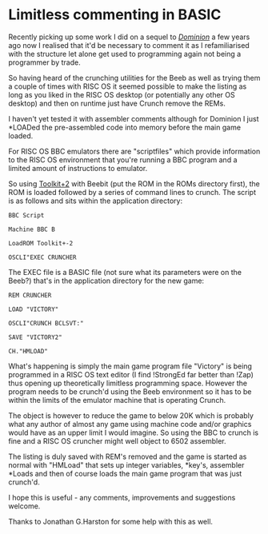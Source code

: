 # Limitless commenting in BASIC

Recently picking up some work I did on a sequel to *[Dominion](RetroReleases#Dominion_by_Andrew_Weston "wikilink")* a few years ago now I realised that it'd be necessary to comment it as I refamiliarised with the structure let alone get used to programming again not being a programmer by trade.

So having heard of the crunching utilities for the Beeb as well as trying them a couple of times with RISC OS it seemed possible to make the listing as long as you liked in the RISC OS desktop (or potentially any other OS desktop) and then on runtime just have Crunch remove the REMs.

I haven't yet tested it with assembler comments although for Dominion I just \*LOADed the pre-assembled code into memory before the main game loaded.

For RISC OS BBC emulators there are "scriptfiles" which provide information to the RISC OS environment that you're running a BBC program and a limited amount of instructions to emulator.

So using [Toolkit+2](Classic_Development_Tools#BeebugSoft.27s_Toolkit_Plus "wikilink") with Beebit (put the ROM in the ROMs directory first), the ROM is loaded followed by a series of command lines to crunch. The script is as follows and sits within the application directory:

    BBC Script
    Machine BBC B
    LoadROM Toolkit+-2
    OSCLI"EXEC CRUNCHER

The EXEC file is a BASIC file (not sure what its parameters were on the Beeb?) that's in the application directory for the new game:

    REM CRUNCHER
    LOAD "VICTORY"
    OSCLI"CRUNCH BCLSVT:"
    SAVE "VICTORY2"
    CH."HMLOAD"

What's happening is simply the main game program file "Victory" is being programmed in a RISC OS text editor (I find !StrongEd far better than !Zap) thus opening up theoretically limitless programming space. However the program needs to be crunch'd using the Beeb environment so it has to be within the limits of the emulator machine that is operating Crunch.

The object is however to reduce the game to below 20K which is probably what any author of almost any game using machine code and/or graphics would have as an upper limit I would imagine. So using the BBC to crunch is fine and a RISC OS cruncher might well object to 6502 assembler.

The listing is duly saved with REM's removed and the game is started as normal with "HMLoad" that sets up integer variables, \*key's, assembler \*Loads and then of course loads the main game program that was just crunch'd.

I hope this is useful - any comments, improvements and suggestions welcome.

Thanks to Jonathan G.Harston for some help with this as well.
